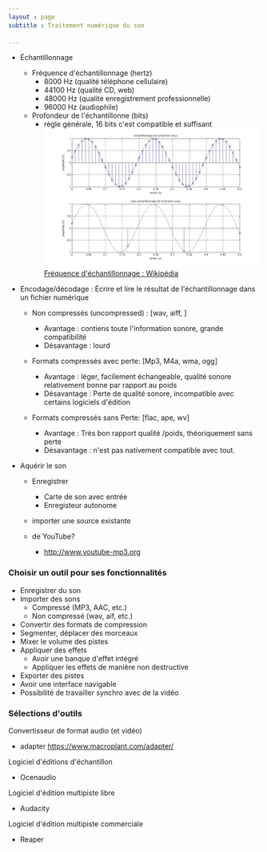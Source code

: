 ```yaml
---
layout : page  
subtitle : Traitement numérique du son

---
```


* Échantillonnage
	* Fréquence d'échantillonnage  (hertz)
		* 8000 Hz (qualité téléphone cellulaire)
		* 44100 Hz (qualité CD, web)
		* 48000 Hz (qualité enregistrement professionnelle)
		* 96000 Hz (audiophile)
	* Profondeur de l'échantillonne (bits)
		* règle générale,  16 bits c'est compatible et suffisant  
![échantillonnage](../img/Echantillonnages_sinus.png)
 [Fréquence d'échantillonnage : Wikipédia ](http://fr.wikipedia.org/wiki/Fréquence_d'échantillonnage)



* Encodage/décodage :
Écrire et lire le résultat de l'échantillonnage dans un fichier numérique

	* Non compressés (uncompressed) : [wav, aiff, ]
		* Avantage : contiens toute l'information sonore, grande compatibilité
		* Désavantage : lourd  

	* Formats compressés avec perte: [Mp3, M4a, wma, ogg]
		* Avantage : léger,  facilement échangeable, qualité sonore relativement bonne par rapport au poids
		* Désavantage : Perte de qualité sonore, incompatible avec certains logiciels d'édition

	* Formats compressés sans Perte: [flac, ape, wv]
		* Avantage : Très bon rapport qualité /poids,  théoriquement sans perte
		* Désavantage : n'est pas nativement compatible avec tout.   



* Aquérir le son
	* Enregistrer
		* Carte de son avec entrée
		* Enregisteur autonome

	* importer une source existante  
	* de YouTube?
		* http://www.youtube-mp3.org


### Choisir un outil pour ses fonctionnalités
* Enregistrer du son
* Importer des sons
	* Compressé (MP3, AAC, etc.)
	* Non compressé (wav, aif, etc.)
* Convertir des formats de compression
* Segmenter, déplacer des morceaux
* Mixer le volume des pistes
* Appliquer des effets
	* Avoir une banque d'effet intégré
	* Appliquer les effets de manière non destructive
* Exporter des pistes
* Avoir une interface navigable
* Possibilité de travailler synchro avec de la vidéo

### Sélections d'outils
Convertisseur de format audio (et vidéo)
- adapter
https://www.macroplant.com/adapter/

Logiciel d'éditions d'échantillon
- Ocenaudio

Logiciel d'édition multipiste libre
- Audacity

Logiciel d'édition multipiste commerciale
- Reaper
